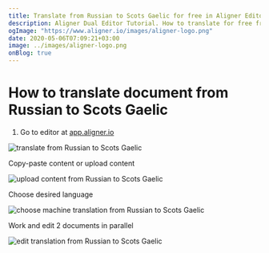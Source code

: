 ```yaml
---
title: Translate from Russian to Scots Gaelic for free in Aligner Editor
description: Aligner Dual Editor Tutorial. How to translate for free from Russian to Scots Gaelic. Aligner is multilingual document management platform. 
ogImage: "https://www.aligner.io/images/aligner-logo.png"
date: 2020-05-06T07:09:21+03:00
image: ../images/aligner-logo.png
onBlog: true
---
```


# How to translate document from Russian to Scots Gaelic

1. Go to editor at [app.aligner.io](https://app.aligner.io "Aligner App web page")

![translate from Russian to Scots Gaelic](../aligner-blank-editor.png "translate from Russian to Scots Gaelic")

Copy-paste content or upload content

![upload content from Russian to Scots Gaelic](../aligner-uploaded-document.png "upload content from Russian to Scots Gaelic")

Choose desired language

![choose machine translation from Russian to Scots Gaelic](../aligner-language-dropdown.png "choose machine translation from Russian to Scots Gaelic")

Work and edit 2 documents in parallel

![edit translation from Russian to Scots Gaelic](../aligner-double-sitded-editor.png "edit translation from Russian to Scots Gaelic")


